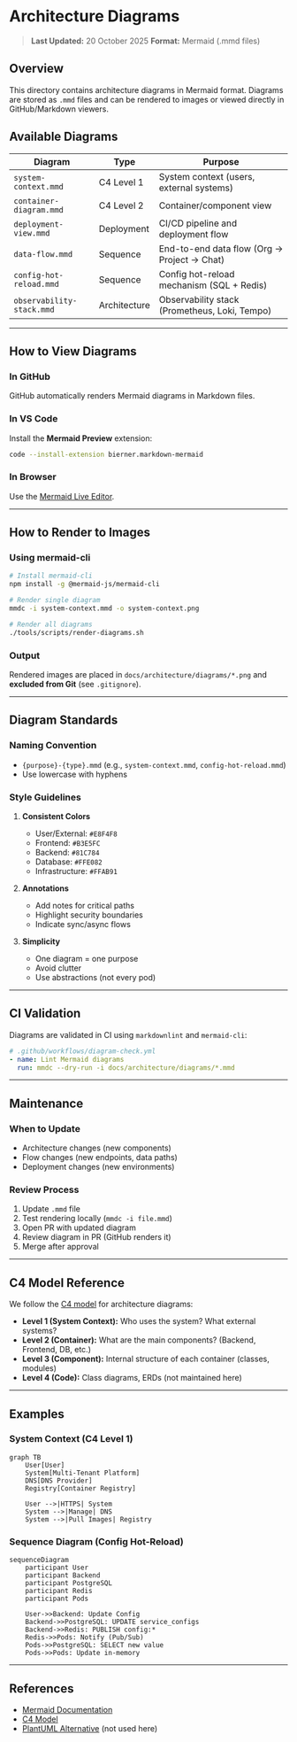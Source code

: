# Architecture Diagrams

> **Last Updated:** 20 October 2025
> **Format:** Mermaid (.mmd files)

## Overview

This directory contains architecture diagrams in Mermaid format. Diagrams are stored as `.mmd` files and can be rendered to images or viewed directly in GitHub/Markdown viewers.

## Available Diagrams

| Diagram | Type | Purpose |
|---------|------|---------|
| `system-context.mmd` | C4 Level 1 | System context (users, external systems) |
| `container-diagram.mmd` | C4 Level 2 | Container/component view |
| `deployment-view.mmd` | Deployment | CI/CD pipeline and deployment flow |
| `data-flow.mmd` | Sequence | End-to-end data flow (Org → Project → Chat) |
| `config-hot-reload.mmd` | Sequence | Config hot-reload mechanism (SQL + Redis) |
| `observability-stack.mmd` | Architecture | Observability stack (Prometheus, Loki, Tempo) |

---

## How to View Diagrams

### In GitHub

GitHub automatically renders Mermaid diagrams in Markdown files.

### In VS Code

Install the **Mermaid Preview** extension:
```bash
code --install-extension bierner.markdown-mermaid
```

### In Browser

Use the [Mermaid Live Editor](https://mermaid.live/).

---

## How to Render to Images

### Using mermaid-cli

```bash
# Install mermaid-cli
npm install -g @mermaid-js/mermaid-cli

# Render single diagram
mmdc -i system-context.mmd -o system-context.png

# Render all diagrams
./tools/scripts/render-diagrams.sh
```

### Output

Rendered images are placed in `docs/architecture/diagrams/*.png` and **excluded from Git** (see `.gitignore`).

---

## Diagram Standards

### Naming Convention

- `{purpose}-{type}.mmd` (e.g., `system-context.mmd`, `config-hot-reload.mmd`)
- Use lowercase with hyphens

### Style Guidelines

1. **Consistent Colors**
   - User/External: `#E8F4F8`
   - Frontend: `#B3E5FC`
   - Backend: `#81C784`
   - Database: `#FFE082`
   - Infrastructure: `#FFAB91`

2. **Annotations**
   - Add notes for critical paths
   - Highlight security boundaries
   - Indicate sync/async flows

3. **Simplicity**
   - One diagram = one purpose
   - Avoid clutter
   - Use abstractions (not every pod)

---

## CI Validation

Diagrams are validated in CI using `markdownlint` and `mermaid-cli`:

```yaml
# .github/workflows/diagram-check.yml
- name: Lint Mermaid diagrams
  run: mmdc --dry-run -i docs/architecture/diagrams/*.mmd
```

---

## Maintenance

### When to Update

- Architecture changes (new components)
- Flow changes (new endpoints, data paths)
- Deployment changes (new environments)

### Review Process

1. Update `.mmd` file
2. Test rendering locally (`mmdc -i file.mmd`)
3. Open PR with updated diagram
4. Review diagram in PR (GitHub renders it)
5. Merge after approval

---

## C4 Model Reference

We follow the [C4 model](https://c4model.com/) for architecture diagrams:

- **Level 1 (System Context):** Who uses the system? What external systems?
- **Level 2 (Container):** What are the main components? (Backend, Frontend, DB, etc.)
- **Level 3 (Component):** Internal structure of each container (classes, modules)
- **Level 4 (Code):** Class diagrams, ERDs (not maintained here)

---

## Examples

### System Context (C4 Level 1)

```mermaid
graph TB
    User[User]
    System[Multi-Tenant Platform]
    DNS[DNS Provider]
    Registry[Container Registry]

    User -->|HTTPS| System
    System -->|Manage| DNS
    System -->|Pull Images| Registry
```

### Sequence Diagram (Config Hot-Reload)

```mermaid
sequenceDiagram
    participant User
    participant Backend
    participant PostgreSQL
    participant Redis
    participant Pods

    User->>Backend: Update Config
    Backend->>PostgreSQL: UPDATE service_configs
    Backend->>Redis: PUBLISH config:*
    Redis->>Pods: Notify (Pub/Sub)
    Pods->>PostgreSQL: SELECT new value
    Pods->>Pods: Update in-memory
```

---

## References

- [Mermaid Documentation](https://mermaid.js.org/)
- [C4 Model](https://c4model.com/)
- [PlantUML Alternative](https://plantuml.com/) (not used here)
